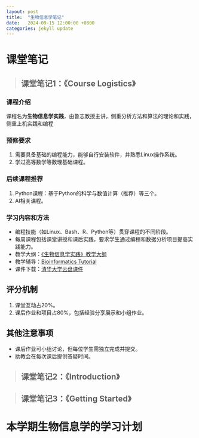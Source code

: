 ```yaml
---
layout: post
title:  "生物信息学笔记"
date:   2024-09-15 12:00:00 +0800
categories: jekyll update
---
```

# 课堂笔记

>## 课堂笔记1：《Course Logistics》

### 课程介绍
课程名为**生物信息学实践**，由鲁志教授主讲，侧重分析方法和算法的理论和实践，侧重上机实践和编程

### 预修要求
1. 需要具备基础的编程能力，能够自行安装软件，并熟悉Linux操作系统。
2. 学过高等数学等数理基础课程。

### 后续课程推荐
1. Python课程：基于Python的科学与数值计算（推荐）等三个。
2. AI相关课程。

### 学习内容和方法
- 编程技能（如Linux、Bash、R、Python等）贯穿课程的不同阶段。
- 每周课程包括课堂讲授和课后实践，要求学生通过编程和数据分析项目提高实践能力。
- 教学大纲：[《生物信息学实践》教学大纲](https://docs.qq.com/doc/DWXlXc29FclpaTmp2)
- 教学辅导：[Bioinformatics Tutorial](https://book.ncrnalab.org/teaching)
- 课件下载：[清华大学云盘课件](https://cloud.tsinghua.edu.cn/d/dcbb0944631a4291b34c/?p=%2FLectures&mode=list)

## 评分机制
1. 课堂互动占20%。
2. 课后作业和项目占80%，包括经验分享展示和小组作业。

## 其他注意事项
- 课后作业可小组讨论，但每位学生需独立完成并提交。
- 助教会在每次课后提供答疑时间。

> ## 课堂笔记2：《Introduction》


> ## 课堂笔记3：《Getting Started》


# 本学期生物信息学的学习计划

